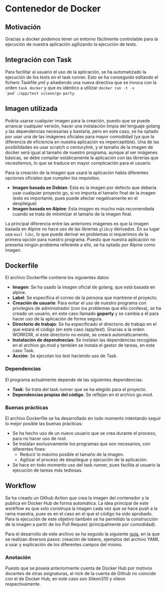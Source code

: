 # Contenedor de Docker

## Motivación

Gracias a docker podemos tener un entorno fácilmente controlable para la ejecución de nuestra aplicación agilizando la ejecución de tests.

## Integración con Task

Para facilitar al usuario el uso de la aplicación, se ha automatizado la ejecución de los tests en el task runner. Esto se ha conseguido editando el fichero Taskfile.yml y añadiendo una nueva directiva que se invoca con la orden ```task docker``` y que es idéntico a utilizar ```docker run -t -v `pwd`:/app/test xileon/go-party```.

## Imagen utilizada

Podría usarse cualquier imagen para la creación, puesto que se puede arrancar cualquier versión, hacer una instalación limpia del lenguaje golang y las dependencias necesarias y bastaría, pero en este caso, se ha optado por usar una de las imágenes oficiales para mayor comodidad (ya que la diferencia de eficiencia en nuestra aplicación es imperceptible). Una de las posibilidades es usar scratch o centurylink, y el tamaño de la imagen de docker será igual al tamaño de nuestro programa, aunque al ser imágenes básicas, se debe compilar estáticamente la aplicación con las librerías que necesitemos, lo que se traduce en mayor complicación para el usuario.

Para la creación de la imagen que usará la aplicación había diferentes opciones oficiales que cumplen los requisitos:
- **Imagen basada en Debian**: Esta es la imagen por defecto que debería usar cualquier proyecto go, si no importa el tamaño final de la imagen (esto es importante, pues puede afectar negativamente en el despliegue)
- **Imagen basada en Alpine**: Esta imagen es mucho más recomendada cuando se trata de minimizar el tamaño de la imagen final.

La principal diferencia entre las anteriores imágenes es que la imagen basada en Alpine no hace uso de las librerías ```glibc```y derivados. En su lugar usa ```musl libc```, lo que puede derivar en problemas si requerimos de la primera opción para nuestro programa. Puesto que nuestra aplicación no presenta ningún problema referente a ello, se ha optado por Alpine como imagen.

## Dockerfile

El archivo Dockerfile contiene los siguientes datos:
- **Imagen**: Se ha usado la imagen oficial de golang, que está basada en alpine.
- **Label**: Se especifica el correo de la persona que mantiene el proyecto.
- **Creación de usuario**: Para evitar el uso de nuestro programa con privilegios de administrador (con los problemas que ello conlleva), se ha creado un usuario, en este caso llamado **goparty** y se cambia a él para hacer uso de la aplicación de forma segura.
- **Directorio de trabajo**: Se ha especificado el directorio de trabajo en el que estará el código (en este caso /app/test). Gracias a la orden WORKDIR, si este directorio no existe, se creará automáticamente.
- **Instalación de dependnecias**: Se instalan las dependencias recogidas en el archivo go.mod y también se instala el gestor de tareas, en este caso Task.
- **Acción**: Se ejecutan los test haciendo uso de Task.

### Dependencias

El programa actualmente depende de las siguientes dependencias:
- **Task**: Se trata del task runner que se ha elegido para el proyecto.
- **Dependencias propias del código**: Se reflejan en el archivo go.mod.

### Buenas prácticas

El archivo Dockerfile se ha desarrollado en todo momento intentando seguir lo mejor posible las buenas prácticas:
- Se ha hecho uso de un nuevo usuario que se crea durante el proceso, para no hacer uso de root.
- Se instalan exclusivamente los programas que son necesarios, con diferentes fines:
    - Reducir lo máximo posible el tamaño de la imagen.
    - Agilizar el proceso de despliegue y ejecución de la aplicación.
- Se hace en todo momento uso del task runner, pues facilita al usuario la ejecución de tareas más tediosas.

## Workflow

Se ha creado un Github Action que crea la imagen del contenedor y la publica en Docker Hub de forma automática.
La idea principal de este workflow es que solo construya la imagen cada vez que se hace push a la rama maestra, pues es en el caso en el que el código ha sido aprobado. Para la ejecución de este objetivo también se ha permitido la construcción de la imagen a partir de los Pull Request (principalmente por comodidad).

Para el desarrollo de este archivo se ha seguido la siguiente [guía](https://docs.docker.com/ci-cd/github-actions/), en la que se realizan diversos pasos: creación de tokens, ejemplos del archivo YAML a usar y explicación de los diferentes campos del mismo.

### Anotación

Puesto que se poseía anteriormente cuenta de Docker Hub por motivos docentes de otras asignaturas, el nick de la cuenta de Github no coincide con el de Docker Hub, en este caso son Xileon310 y xileon respectivamente.

